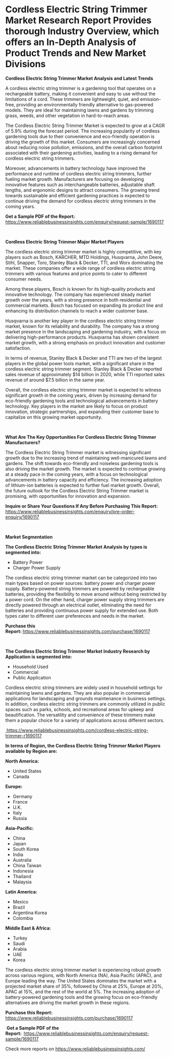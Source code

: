 <p><h1>Cordless Electric String Trimmer Market Research Report Provides thorough Industry Overview, which offers an In-Depth Analysis of Product Trends and New Market Divisions</h1></p><p><strong>Cordless Electric String Trimmer Market Analysis and Latest Trends</strong></p>
<p><p>A cordless electric string trimmer is a gardening tool that operates on a rechargeable battery, making it convenient and easy to use without the limitations of a cord. These trimmers are lightweight, quiet, and emission-free, providing an environmentally friendly alternative to gas-powered models. They are ideal for maintaining lawns and gardens by trimming grass, weeds, and other vegetation in hard-to-reach areas.</p><p>The Cordless Electric String Trimmer Market is expected to grow at a CAGR of 5.9% during the forecast period. The increasing popularity of cordless gardening tools due to their convenience and eco-friendly operation is driving the growth of this market. Consumers are increasingly concerned about reducing noise pollution, emissions, and the overall carbon footprint associated with their gardening activities, leading to a rising demand for cordless electric string trimmers.</p><p>Moreover, advancements in battery technology have improved the performance and runtime of cordless electric string trimmers, further fueling market growth. Manufacturers are focusing on developing innovative features such as interchangeable batteries, adjustable shaft lengths, and ergonomic designs to attract consumers. The growing trend towards sustainable and efficient gardening practices is expected to continue driving the demand for cordless electric string trimmers in the coming years.</p></p>
<p><strong>Get a Sample PDF of the Report:&nbsp;</strong> <a href="https://www.reliablebusinessinsights.com/enquiry/request-sample/1690117">https://www.reliablebusinessinsights.com/enquiry/request-sample/1690117</a></p>
<p>&nbsp;</p>
<p><strong>Cordless Electric String Trimmer Major Market Players</strong></p>
<p><p>The cordless electric string trimmer market is highly competitive, with key players such as Bosch, KARCHER, MTD Holdings, Husqvarna, John Deere, Stihl, Snapper, Toro, Stanley Black & Decker, TTI, and Worx dominating the market. These companies offer a wide range of cordless electric string trimmers with various features and price points to cater to different consumer needs.</p><p>Among these players, Bosch is known for its high-quality products and innovative technology. The company has experienced steady market growth over the years, with a strong presence in both residential and commercial markets. Bosch has focused on expanding its product line and enhancing its distribution channels to reach a wider customer base.</p><p>Husqvarna is another key player in the cordless electric string trimmer market, known for its reliability and durability. The company has a strong market presence in the landscaping and gardening industry, with a focus on delivering high-performance products. Husqvarna has shown consistent market growth, with a strong emphasis on product innovation and customer satisfaction.</p><p>In terms of revenue, Stanley Black & Decker and TTI are two of the largest players in the global power tools market, with a significant share in the cordless electric string trimmer segment. Stanley Black & Decker reported sales revenue of approximately $14 billion in 2020, while TTI reported sales revenue of around $7.5 billion in the same year.</p><p>Overall, the cordless electric string trimmer market is expected to witness significant growth in the coming years, driven by increasing demand for eco-friendly gardening tools and technological advancements in battery technology. Key players in the market are likely to focus on product innovation, strategic partnerships, and expanding their customer base to capitalize on this growing market opportunity.</p></p>
<p>&nbsp;</p>
<p><strong>What Are The Key Opportunities For Cordless Electric String Trimmer Manufacturers?</strong></p>
<p><p>The Cordless Electric String Trimmer market is witnessing significant growth due to the increasing trend of maintaining well-manicured lawns and gardens. The shift towards eco-friendly and noiseless gardening tools is also driving the market growth. The market is expected to continue growing at a steady pace in the coming years, with a focus on technological advancements in battery capacity and efficiency. The increasing adoption of lithium-ion batteries is expected to further fuel market growth. Overall, the future outlook for the Cordless Electric String Trimmer market is promising, with opportunities for innovation and expansion.</p></p>
<p><strong>Inquire or Share Your Questions If Any Before Purchasing This Report:</strong> <a href="https://www.reliablebusinessinsights.com/enquiry/pre-order-enquiry/1690117">https://www.reliablebusinessinsights.com/enquiry/pre-order-enquiry/1690117</a></p>
<p>&nbsp;</p>
<p><strong>Market Segmentation</strong></p>
<p><strong>The Cordless Electric String Trimmer Market Analysis by types is segmented into:</strong></p>
<p><ul><li>Battery Power</li><li>Charger Power Supply</li></ul></p>
<p><p>The cordless electric string trimmer market can be categorized into two main types based on power sources: battery power and charger power supply. Battery-powered string trimmers are powered by rechargeable batteries, providing the flexibility to move around without being restricted by a power cord. On the other hand, charger power supply string trimmers are directly powered through an electrical outlet, eliminating the need for batteries and providing continuous power supply for extended use. Both types cater to different user preferences and needs in the market.</p></p>
<p><strong>Purchase this Report:&nbsp;</strong><a href="https://www.reliablebusinessinsights.com/purchase/1690117">https://www.reliablebusinessinsights.com/purchase/1690117</a></p>
<p>&nbsp;</p>
<p><strong>The Cordless Electric String Trimmer Market Industry Research by Application is segmented into:</strong></p>
<p><ul><li>Household Used</li><li>Commercial</li><li>Public Application</li></ul></p>
<p><p>Cordless electric string trimmers are widely used in household settings for maintaining lawns and gardens. They are also popular in commercial applications for landscaping and grounds maintenance in business settings. In addition, cordless electric string trimmers are commonly utilized in public spaces such as parks, schools, and recreational areas for upkeep and beautification. The versatility and convenience of these trimmers make them a popular choice for a variety of applications across different sectors.</p></p>
<p><a href="https://www.reliablebusinessinsights.com/cordless-electric-string-trimmer-r1690117">&nbsp;https://www.reliablebusinessinsights.com/cordless-electric-string-trimmer-r1690117</a></p>
<p><strong>In terms of Region, the Cordless Electric String Trimmer Market Players available by Region are:</strong></p>
<p>
    <p> <strong> North America: </strong>
        <ul>
            <li>United States</li>
            <li>Canada</li>
        </ul>
        </p> 
    <p> <strong> Europe: </strong>
        <ul>
            <li>Germany</li>
            <li>France</li>
            <li>U.K.</li>
            <li>Italy</li>
            <li>Russia</li>
        </ul>
        </p> 
    <p> <strong> Asia-Pacific: </strong>
        <ul>
            <li>China</li>
            <li>Japan</li>
            <li>South Korea</li>
            <li>India</li>
            <li>Australia</li>
            <li>China Taiwan</li>
            <li>Indonesia</li>
            <li>Thailand</li>
            <li>Malaysia</li>
        </ul>
        </p> 
    <p> <strong> Latin America: </strong>
        <ul>
            <li>Mexico</li>
            <li>Brazil</li>
            <li>Argentina Korea</li>
            <li>Colombia</li>
        </ul>
        </p> 
    <p> <strong> Middle East & Africa: </strong>
        <ul>
            <li>Turkey</li>
            <li>Saudi</li>
            <li>Arabia</li>
            <li>UAE</li>
            <li>Korea</li>
        </ul>
    </p>
    </p>
<p><p>The cordless electric string trimmer market is experiencing robust growth across various regions, with North America (NA), Asia Pacific (APAC), and Europe leading the way. The United States dominates the market with a projected market share of 35%, followed by China at 25%, Europe at 20%, APAC at 15%, and the rest of the world at 5%. The increasing adoption of battery-powered gardening tools and the growing focus on eco-friendly alternatives are driving the market growth in these regions.</p></p>
<p><strong>Purchase this Report: </strong><a href="https://www.reliablebusinessinsights.com/purchase/1690117">https://www.reliablebusinessinsights.com/purchase/1690117</a></p>
<p>&nbsp;<strong>Get a Sample PDF of the Report:&nbsp;&nbsp;</strong><a href="https://www.reliablebusinessinsights.com/enquiry/request-sample/1690117">https://www.reliablebusinessinsights.com/enquiry/request-sample/1690117</a></p>
<p><strong></strong></p>
<p>Check more reports on <a href="https://www.reliablebusinessinsights.com/">https://www.reliablebusinessinsights.com/</a></p>